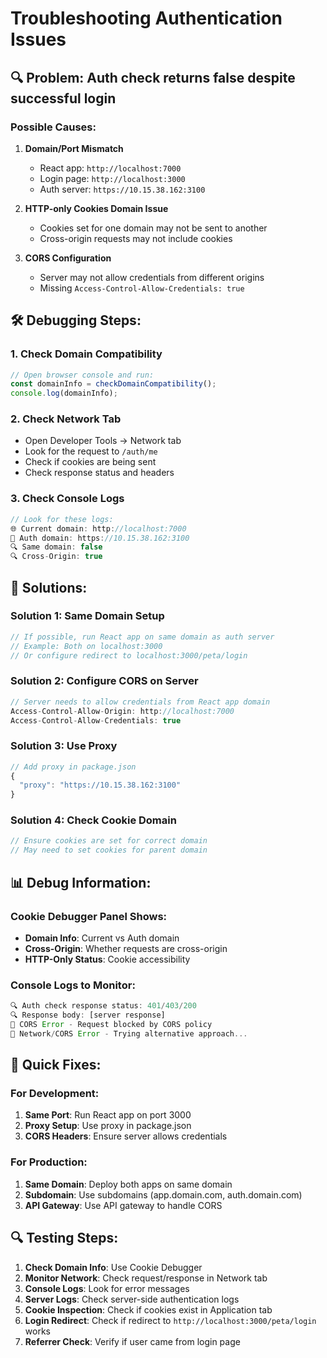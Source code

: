 # Troubleshooting Authentication Issues

## 🔍 **Problem: Auth check returns false despite successful login**

### **Possible Causes:**

1. **Domain/Port Mismatch**
   - React app: `http://localhost:7000`
   - Login page: `http://localhost:3000`
   - Auth server: `https://10.15.38.162:3100`

2. **HTTP-only Cookies Domain Issue**
   - Cookies set for one domain may not be sent to another
   - Cross-origin requests may not include cookies

3. **CORS Configuration**
   - Server may not allow credentials from different origins
   - Missing `Access-Control-Allow-Credentials: true`

## 🛠️ **Debugging Steps:**

### **1. Check Domain Compatibility**
```javascript
// Open browser console and run:
const domainInfo = checkDomainCompatibility();
console.log(domainInfo);
```

### **2. Check Network Tab**
- Open Developer Tools → Network tab
- Look for the request to `/auth/me`
- Check if cookies are being sent
- Check response status and headers

### **3. Check Console Logs**
```javascript
// Look for these logs:
🌐 Current domain: http://localhost:7000
🔗 Auth domain: https://10.15.38.162:3100
🔍 Same domain: false
🔍 Cross-Origin: true
```

## 🔧 **Solutions:**

### **Solution 1: Same Domain Setup**
```javascript
// If possible, run React app on same domain as auth server
// Example: Both on localhost:3000
// Or configure redirect to localhost:3000/peta/login
```

### **Solution 2: Configure CORS on Server**
```javascript
// Server needs to allow credentials from React app domain
Access-Control-Allow-Origin: http://localhost:7000
Access-Control-Allow-Credentials: true
```

### **Solution 3: Use Proxy**
```javascript
// Add proxy in package.json
{
  "proxy": "https://10.15.38.162:3100"
}
```

### **Solution 4: Check Cookie Domain**
```javascript
// Ensure cookies are set for correct domain
// May need to set cookies for parent domain
```

## 📊 **Debug Information:**

### **Cookie Debugger Panel Shows:**
- **Domain Info**: Current vs Auth domain
- **Cross-Origin**: Whether requests are cross-origin
- **HTTP-Only Status**: Cookie accessibility

### **Console Logs to Monitor:**
```javascript
🔍 Auth check response status: 401/403/200
🔍 Response body: [server response]
🚨 CORS Error - Request blocked by CORS policy
🚨 Network/CORS Error - Trying alternative approach...
```

## 🎯 **Quick Fixes:**

### **For Development:**
1. **Same Port**: Run React app on port 3000
2. **Proxy Setup**: Use proxy in package.json
3. **CORS Headers**: Ensure server allows credentials

### **For Production:**
1. **Same Domain**: Deploy both apps on same domain
2. **Subdomain**: Use subdomains (app.domain.com, auth.domain.com)
3. **API Gateway**: Use API gateway to handle CORS

## 🔍 **Testing Steps:**

1. **Check Domain Info**: Use Cookie Debugger
2. **Monitor Network**: Check request/response in Network tab
3. **Console Logs**: Look for error messages
4. **Server Logs**: Check server-side authentication logs
5. **Cookie Inspection**: Check if cookies exist in Application tab
6. **Login Redirect**: Check if redirect to `http://localhost:3000/peta/login` works
7. **Referrer Check**: Verify if user came from login page 